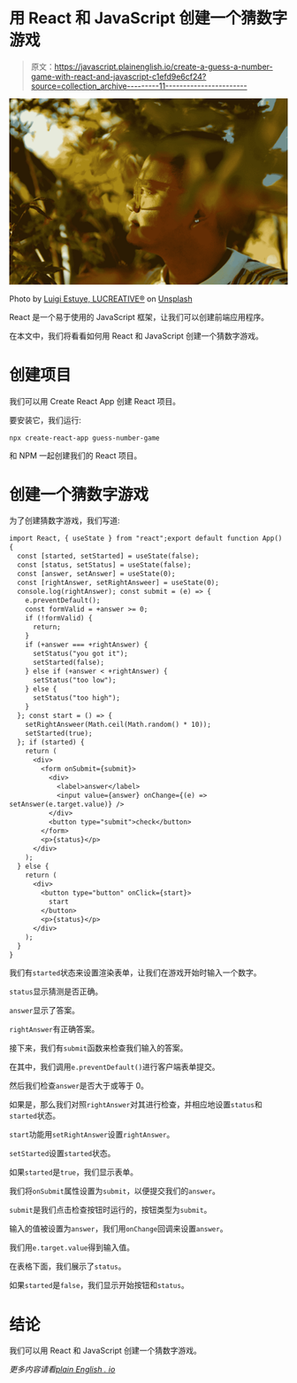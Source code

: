 # 用 React 和 JavaScript 创建一个猜数字游戏

> 原文：<https://javascript.plainenglish.io/create-a-guess-a-number-game-with-react-and-javascript-c1efd9e6cf24?source=collection_archive---------11----------------------->

![](img/07062b1e40a6412aed15c8eef12dc69e.png)

Photo by [Luigi Estuye, LUCREATIVE®](https://unsplash.com/@lucreative?utm_source=medium&utm_medium=referral) on [Unsplash](https://unsplash.com?utm_source=medium&utm_medium=referral)

React 是一个易于使用的 JavaScript 框架，让我们可以创建前端应用程序。

在本文中，我们将看看如何用 React 和 JavaScript 创建一个猜数字游戏。

# 创建项目

我们可以用 Create React App 创建 React 项目。

要安装它，我们运行:

```
npx create-react-app guess-number-game
```

和 NPM 一起创建我们的 React 项目。

# 创建一个猜数字游戏

为了创建猜数字游戏，我们写道:

```
import React, { useState } from "react";export default function App() {
  const [started, setStarted] = useState(false);
  const [status, setStatus] = useState(false);
  const [answer, setAnswer] = useState(0);
  const [rightAnswer, setRightAnsweer] = useState(0);
  console.log(rightAnswer); const submit = (e) => {
    e.preventDefault();
    const formValid = +answer >= 0;
    if (!formValid) {
      return;
    }
    if (+answer === +rightAnswer) {
      setStatus("you got it");
      setStarted(false);
    } else if (+answer < +rightAnswer) {
      setStatus("too low");
    } else {
      setStatus("too high");
    }
  }; const start = () => {
    setRightAnsweer(Math.ceil(Math.random() * 10));
    setStarted(true);
  }; if (started) {
    return (
      <div>
        <form onSubmit={submit}>
          <div>
            <label>answer</label>
            <input value={answer} onChange={(e) => setAnswer(e.target.value)} />
          </div>
          <button type="submit">check</button>
        </form>
        <p>{status}</p>
      </div>
    );
  } else {
    return (
      <div>
        <button type="button" onClick={start}>
          start
        </button>
        <p>{status}</p>
      </div>
    );
  }
}
```

我们有`started`状态来设置渲染表单，让我们在游戏开始时输入一个数字。

`status`显示猜测是否正确。

`answer`显示了答案。

`rightAnswer`有正确答案。

接下来，我们有`submit`函数来检查我们输入的答案。

在其中，我们调用`e.preventDefault()`进行客户端表单提交。

然后我们检查`answer`是否大于或等于 0。

如果是，那么我们对照`rightAnswer`对其进行检查，并相应地设置`status`和`started`状态。

`start`功能用`setRightAnswer`设置`rightAnswer`。

`setStarted`设置`started`状态。

如果`started`是`true`，我们显示表单。

我们将`onSubmit`属性设置为`submit`，以便提交我们的`answer`。

`submit`是我们点击检查按钮时运行的，按钮类型为`submit`。

输入的值被设置为`answer`，我们用`onChange`回调来设置`answer`。

我们用`e.target.value`得到输入值。

在表格下面，我们展示了`status`。

如果`started`是`false`，我们显示开始按钮和`status`。

# 结论

我们可以用 React 和 JavaScript 创建一个猜数字游戏。

*更多内容请看*[*plain English . io*](http://plainenglish.io/)